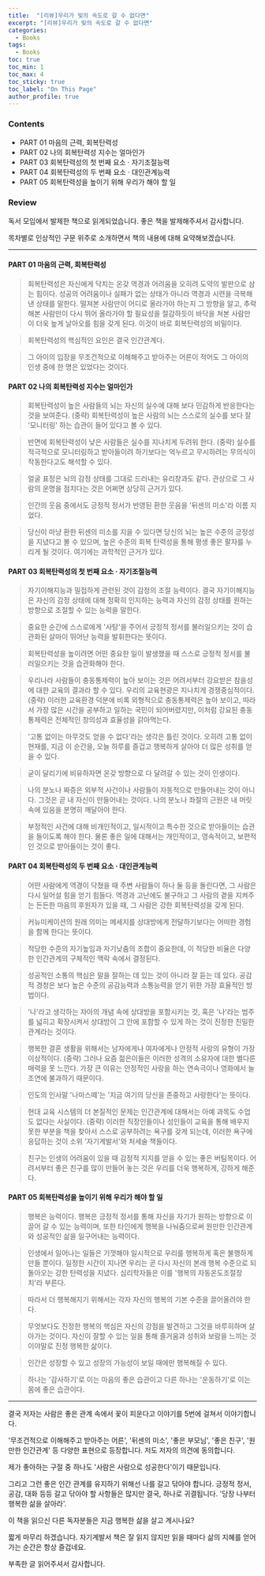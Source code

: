 ```yaml
---
title:  "[리뷰]우리가 빛의 속도로 갈 수 없다면"
excerpt: "[리뷰]우리가 빛의 속도로 갈 수 없다면"
categories:
  - Books
tags:
  - Books
toc: true
toc_min: 1
toc_max: 4
toc_sticky: true
toc_label: "On This Page"
author_profile: true
---
```


### Contents

* PART 01 마음의 근력, 회복탄력성
* PART 02 나의 회복탄력성 지수는 얼마인가
* PART 03 회복탄력성의 첫 번째 요소 · 자기조절능력
* PART 04 회복탄력성의 두 번째 요소 · 대인관계능력
* PART 05 회복탄력성을 높이기 위해 우리가 해야 할 일

### Review

독서 모임에서 발제한 책으로 읽게되었습니다. 좋은 책을 발제해주셔서 감사합니다.

목차별로 인상적인 구문 위주로 소개하면서 책의 내용에 대해 요약해보겠습니다.

---

#### PART 01 마음의 근력, 회복탄력성

> 회복탄력성은 자신에게 닥치는 온갖 역경과 어려움을 오히려 도약의 발판으로 삼는 힘이다. 성공의 어려움이나 실패가 없는 상태가 아니라 역경과 시련을 극복해낸 상태를 말한다. 떨져본 사람만이 어디로 올라가야 하는지 그 방향을 알고, 추락해본 사람만이 다시 뛰어 올라가야 할 필요성을 절감하듯이 바닥을 쳐본 사람만이 더욱 높게 날아오를 힘을 갖게 된다. 이것이 바로 회복탄력성의 비밀이다.

> 회복탄력성의 핵심적인 요인은 결국 인간관계다.

> 그 아이의 입장을 무조건적으로 이해해주고 받아주는 어른이 적어도 그 아이의 인생 중에 한 명은 있었다는 것이다.

#### PART 02 나의 회복탄력성 지수는 얼마인가

> 회복탄력성이 높은 사람들의 뇌는 자신의 실수에 대해 보다 민감하게 반응한다는 것을 보여준다. (중략) 회복탄력성이 높은 사람의 뇌는 스스로의 실수를 보다 잘 '모니터링' 하는 습관이 들어 있다고 볼 수 있다.

> 반면에 회복탄력성이 낮은 사람들은 실수를 지나치게 두려워 한다. (중략) 실수를 적극적으로 모니터링하고 받아들이려 하기보다는 억누르고 무시하려는 무의식이 작동한다고도 해석할 수 있다.

> 얼굴 표정은 뇌의 감정 상태를 그대로 드러내는 유리창과도 같다. 관상으로 그 사람의 운명을 점치다는 것은 어쩌면 상당히 근거가 있다.

> 인간의 웃음 중에서도 긍정적 정서가 반영된 환한 웃음을 '뒤센의 미소'라 이름 지었다.

> 당신이 마냥 환한 뒤센의 미소를 지을 수 있다면 당신의 뇌는 높은 수준의 긍정성을 지녔다고 볼 수 있으며, 높은 수준의 회복 탄력성을 통해 평생 좋은 팔자를 누리게 될 것이다. 여기에는 과학적인 근거가 있다.

#### PART 03 회복탄력성의 첫 번째 요소 · 자기조절능력

> 자기이해지능과 밀접하게 관련된 것이 감정의 조절 능력이다. 결국 자기이해지능은 자신의 감정 상태에 대해 정확히 인지하는 능력과 자신의 감정 상태를 원하는 방향으로 조절할 수 있는 능력을 말한다.

> 중요한 순간에 스스로에게 '사탕'을 주어서 긍정적 정서를 불러일으키는 것이 습관화된 살마이 뛰어난 능력을 발휘한다는 뜻이다.

> 회복탄력성을 높이려면 어떤 중요한 일이 발생했을 때 스스로 긍정적 정서를 불러일으키는 것을 습관화해야 한다.

> 우리나라 사람들이 충동통제력이 높아 보이는 것은 어려서부터 강요받은 참을성에 대한 교육의 결과라 할 수 있다. 우리의 교육현광은 지나치게 경쟁중심적이다. (중략) 이러한 교육환경 덕분에 비록 외형적으로 충동통제력은 높아 보이고, 따라서 가장 많은 시간을 공부하고 일하는 국민이 되어버렸지만, 이처럼 강요된 충동통제력은 전체적인 창의성과 효율성을 갉아먹는다.

> '고통 없이는 아무것도 얻을 수 없다'라는 생각은 틀린 것이다. 오히려 고통 없이 현재를, 지금 이 순간을, 오늘 하루를 즐겁고 행복하게 살아야 더 많은 성취를 얻을 수 있다.

> 굳이 달리기에 비유하자면 온갖 방향으로 다 달려갈 수 있는 것이 인생이다.

> 나의 분노나 짜증은 외부적 사건이나 사람들이 자동적으로 만들어내는 것이 아니다. 그것은 곧 내 자신이 만들어내는 것이다. 나의 분노나 좌절의 근원은 내 머릿속에 있음을 분명히 깨달아야 한다.

> 부정적인 사건에 대해 비개인적이고, 일시적이고 특수한 것으로 받아들이는 습관을 들이도록 해야 한다. 물론 좋은 일에 대해서는 개인적이고, 영속적이고, 보편적인 것으로 받아들이는 것이 좋다.

#### PART 04 회복탄력성의 두 번째 요소 · 대인관계능력

> 어떤 사람에게 역경이 닥쳤을 때 주변 사람들이 하나 둘 등을 돌린다면, 그 사람은 다시 일어설 힘을 얻기 힘들다. 역경과 고난에도 불구하고 그 사람의 곁을 지켜주는 든든한 마음의 후원자가 있을 때, 그 사람은 강한 회복탄력성을 갖게 된다.

> 커뉴미케이션의 원래 의미는 메세지를 상대방에게 전달하기보다는 어떠한 경험을 함께 한다는 뜻이다.

> 적당한 수준의 자기높임과 자기낮춤의 조합이 중요한데, 이 적당한 비율은 다양한 인간관계의 구체적인 맥락 속에서 결정된다.

> 성공적인 소통의 핵심은 말을 잘하는 데 있는 것이 아니라 잘 듣는 데 있다. 공감적 경청은 보다 높은 수준의 공감능력과 소통능력을 얻기 위한 가장 효율적인 방법이다.

> '나'라고 생각하는 자아의 개념 속에 상대방을 포함시키는 것, 혹은 '나'라는 범주를 넓히고 확장시켜서 상대방이 그 안에 포함할 수 있게 하는 것이 진정한 친밀한 관계라는 것이다.

> 행복한 결혼 생활을 위해서는 남자에게나 여자에게나 안정적 사랑의 유형이 가장 이상적이다. (중략) 그러나 요즘 젊은이들은 이러한 성격의 소유자에 대한 별다른 매력을 못 느낀다. 가장 큰 이유는 안정적인 사랑을 하는 연속극이나 영화에서 늘 조연에 불과하기 때문이다.

> 인도의 인사말 '나마스떼'는 '지금 여기의 당신을 존중하고 사랑한다'는 뜻이다.

> 현대 교육 시스템의 더 본질적인 문제는 인간관계에 대해서는 아예 과목도 수업도 없다는 사실이다. (중략) 이러한 직장인들이나 성인들이 교육을 통해 배우지 못한 부분을 책을 찾아서 스스로 공부하려는 욕구를 갖게 되는데, 이러한 욕구에 응답하는 것이 소위 '자기계발서'와 처세술 책들이다.

> 친구는 인생의 어려움이 있을 때 감정적 지지를 얻을 수 있는 좋은 버팀목이다. 어려서부터 좋은 친구를 많이 만들어 놓는 것은 우리를 더욱 행복하게, 강하게 해준다.

#### PART 05 회복탄력성을 높이기 위해 우리가 해야 할 일

> 행복은 능력이다. 행복은 긍정적 정서를 통해 자신을 자기가 원하는 방향으로 이끌어 갈 수 있는 능력이며, 또한 타인에게 행복을 나눠줌으로써 원만한 인간관계와 성공적인 삶을 일구어내는 능력이다.

> 인생에서 일어나는 일들은 기껏해야 일시적으로 우리를 행복하게 혹은 불행하게 만들 뿐이다. 일정한 시간이 지나면 우리는 곧 다시 자신의 본래 행복 수준으로 되돌아오는 강한 탄력성을 지녔다. 심리학자들은 이를 '행복의 자동온도조절장치'라 부른다.

> 따라서 더 행복해지기 위해서는 각자 자신의 행복의 기본 수준을 끌어올려야 한다.

> 무엇보다도 진정한 행복의 핵심은 자신의 강점을 발견하고 그것을 바루히하며 살아가는 것이다. 자신이 잘할 수 있는 일을 통해 즐거움과 성취와 보람을 느끼는 것이야말로 진정 행복한 삶이다.

> 인간은 성장할 수 있고 성장의 가능성이 보일 때에만 행복해질 수 있다.

> 하나는 '감사하기'로 이는 마음의 좋은 습관이고 다른 하나는 '운동하기'로 이는 몸에 좋은 습관이다.

---

결국 저자는 사람은 좋은 관계 속에서 꽃이 피운다고 이야기를 5번에 걸쳐서 이야기합니다.

'무조건적으로 이해해주고 받아주는 어른', '뒤센의 미소', '좋은 부모님', '좋은 친구', '원만한 인간관계' 등 다양한 표현으로 등장합니다. 저도 저자의 의견에 동의합니다.

제가 좋아하는 구절 중 하나도 '사람은 사람으로 성공한다'이기 때문입니다.

그리고 그런 좋은 인간 관계를 유지하기 위해선 나를 갈고 닦아야 합니다. 긍정적 정서, 공감, 대화 등등 갈고 닦아야 할 사항들은 많지만 결국, 하나로 귀결됩니다. '당장 나부터 행복한 삶을 살아라'.

이 책을 읽으신 다른 독자분들은 지금 행복한 삶을 살고 계시나요?

짧게 마무리 하겠습니다. 자기계발서 책은 잘 읽지 않지만 읽을 때마다 삶의 지혜를 얻어가는 순간은 항상 즐겁네요.

부족한 글 읽어주셔서 감사합니다.